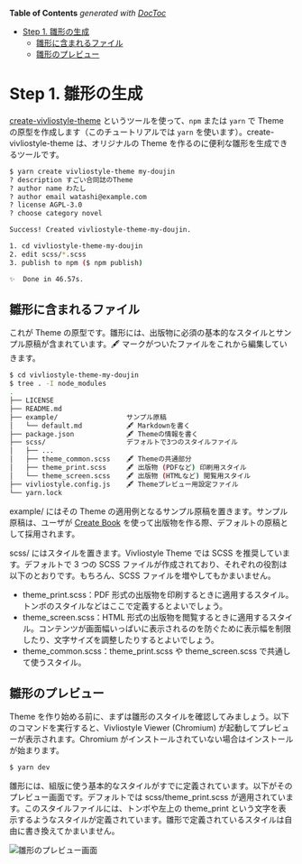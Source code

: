 <!-- START doctoc generated TOC please keep comment here to allow auto update -->
<!-- DON'T EDIT THIS SECTION, INSTEAD RE-RUN doctoc TO UPDATE -->

**Table of Contents** _generated with [DocToc](https://github.com/thlorenz/doctoc)_

- [Step 1. 雛形の生成](#step-1-%E9%9B%9B%E5%BD%A2%E3%81%AE%E7%94%9F%E6%88%90)
  - [雛形に含まれるファイル](#%E9%9B%9B%E5%BD%A2%E3%81%AB%E5%90%AB%E3%81%BE%E3%82%8C%E3%82%8B%E3%83%95%E3%82%A1%E3%82%A4%E3%83%AB)
  - [雛形のプレビュー](#%E9%9B%9B%E5%BD%A2%E3%81%AE%E3%83%97%E3%83%AC%E3%83%93%E3%83%A5%E3%83%BC)

<!-- END doctoc generated TOC please keep comment here to allow auto update -->

# Step 1. 雛形の生成

[create-vivliostyle-theme][] というツールを使って、`npm` または `yarn` で Theme の原型を作成します（このチュートリアルでは `yarn` を使います）。create-vivliostyle-theme は、オリジナルの Theme を作るのに便利な雛形を生成できるツールです。

```bash
$ yarn create vivliostyle-theme my-doujin
? description すごい合同誌のTheme
? author name わたし
? author email watashi@example.com
? license AGPL-3.0
? choose category novel

Success! Created vivliostyle-theme-my-doujin.

1. cd vivliostyle-theme-my-doujin
2. edit scss/*.scss
3. publish to npm ($ npm publish)

✨  Done in 46.57s.
```

## 雛形に含まれるファイル

これが Theme の原型です。雛形には、出版物に必須の基本的なスタイルとサンプル原稿が含まれています。🖋 マークがついたファイルをこれから編集していきます。

```bash
$ cd vivliostyle-theme-my-doujin
$ tree . -I node_modules
.
├── LICENSE
├── README.md
├── example/                 サンプル原稿
│   └── default.md           🖋 Markdownを書く
├── package.json             🖋 Themeの情報を書く
├── scss/                    デフォルトで3つのスタイルファイル
│   ├── ...
│   ├── theme_common.scss    🖋 Themeの共通部分
│   ├── theme_print.scss     🖋 出版物 (PDFなど) 印刷用スタイル
│   └── theme_screen.scss    🖋 出版物 (HTMLなど) 閲覧用スタイル
├── vivliostyle.config.js    🖋 Themeプレビュー用設定ファイル
└── yarn.lock
```

example/ にはその Theme の適用例となるサンプル原稿を置きます。サンプル原稿は、ユーザが [Create Book](https://github.com/vivliostyle/create-book) を使って出版物を作る際、デフォルトの原稿として採用されます。

scss/ にはスタイルを置きます。Vivliostyle Theme では SCSS を推奨しています。デフォルトで 3 つの SCSS ファイルが作成されており、それぞれの役割は以下のとおりです。もちろん、SCSS ファイルを増やしてもかまいません。

- theme_print.scss：PDF 形式の出版物を印刷するときに適用するスタイル。トンボのスタイルなどはここで定義するとよいでしょう。
- theme_screen.scss：HTML 形式の出版物を閲覧するときに適用するスタイル。コンテンツが画面幅いっぱいに表示されるのを防ぐために表示幅を制限したり、文字サイズを調整したりするとよいでしょう。
- theme_common.scss：theme_print.scss や theme_screen.scss で共通して使うスタイル。

## 雛形のプレビュー

Theme を作り始める前に、まずは雛形のスタイルを確認してみましょう。以下のコマンドを実行すると、Vivliostyle Viewer (Chromium) が起動してプレビューが表示されます。Chromium がインストールされていない場合はインストールが始まります。

```bash
$ yarn dev
```

雛形には、組版に使う基本的なスタイルがすでに定義されています。以下がそのプレビュー画面です。デフォルトでは scss/theme_print.scss が適用されています。このスタイルファイルには、トンボや左上の theme_print という文字を表示するようなスタイルが定義されています。雛形で定義されているスタイルは自由に書き換えてかまいません。

![雛形のプレビュー画面](/assets/theme-sample.png)

[create-vivliostyle-theme]: https://github.com/vivliostyle/themes/tree/master/packages/create-vivliostyle-theme
